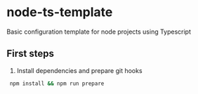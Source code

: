 # node-ts-template
Basic configuration template for node projects using Typescript

## First steps

1. Install dependencies and prepare git hooks
```sh
 npm install && npm run prepare
 ```

